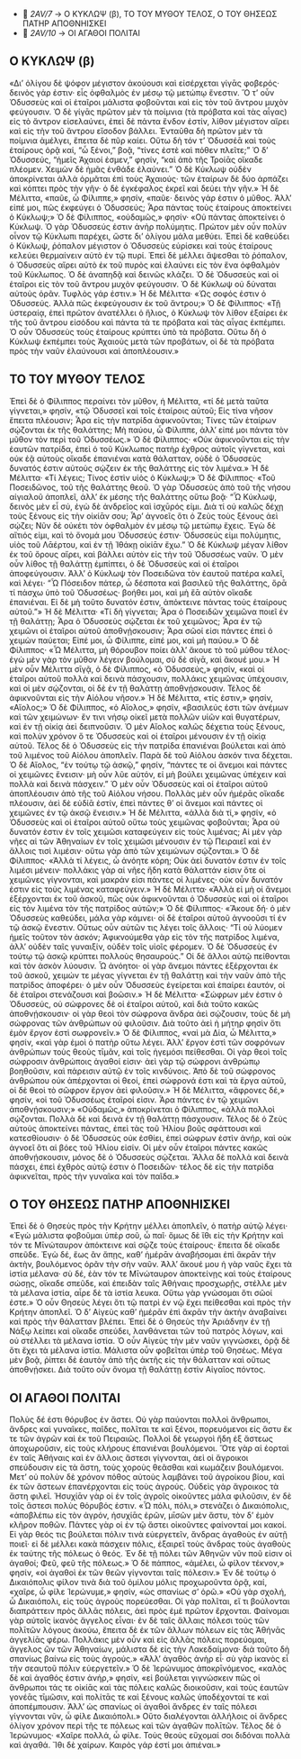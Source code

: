   - 📁 *2AV/7* → Ο ΚΥΚΛΩΨ (β), ΤΟ ΤΟΥ ΜΥΘΟΥ ΤΕΛΟΣ, Ο ΤΟΥ ΘΗΣΕΩΣ ΠΑΤΗΡ ΑΠΟΘΝΗΙΣΚΕΙ  
  - 📁 *2AV/10* → ΟΙ ΑΓΑΘΟΙ ΠΟΛΙΤΑΙ 

## Ο ΚΥΚΛΩΨ (β)
«Δι’ ὀλίγου δὲ ψόφον μέγιστον ἀκούουσι καὶ εἰσέρχεται γίγᾱς φοβερός· δεινὸς γάρ ἐστιν· εἷς ὀφθαλμὸς ἐν μέσῳ τῷ μετώπῳ ἔνεστιν. Ὅ τ’ οὖν Ὀδυσσεὺς καὶ οἱ ἑταῖροι μάλιστα φοβοῦνται καὶ εἰς τὸν τοῦ ἄντρου μυχὸν φεύγουσιν. Ὁ δὲ γίγᾱς πρῶτον μὲν τὰ ποίμνια (τὰ πρόβατα καὶ τὰς αἶγας) εἰς τὸ ἄντρον εἰσελαύνει, ἐπεὶ δὲ πάντα ἔνδον ἐστίν, λίθον μέγιστον αἴρει καὶ εἰς τὴν τοῦ ἄντρου εἴσοδον βάλλει. Ἐνταῦθα δὴ πρῶτον μὲν τὰ ποίμνια ἀμέλγει, ἔπειτα δὲ πῦρ καίει. Οὕτω δὴ τόν τ’ Ὀδυσσέᾱ καὶ τοὺς ἑταίρους ὁρᾷ καί, “ὦ ξένοι,” βοᾷ, “τίνες ἐστὲ καὶ πόθεν πλεῖτε;”
Ὁ δ’ Ὀδυσσεύς, “ἡμεῖς Ἀχαιοί ἐσμεν,” φησίν, “καὶ ἀπὸ τῆς Τροίᾱς οἴκαδε πλέομεν. Χειμὼν δὲ ἡμᾶς ἐνθάδε ἐλαύνει.”
Ὁ δὲ Κύκλωψ οὐδὲν ἀποκρίνεται ἀλλὰ ὁρμᾶται ἐπὶ τοὺς Ἀχαιούς· τῶν ἑταίρων δὲ δύο ἁρπάζει καὶ κόπτει πρὸς τὴν γῆν· ὁ δὲ ἐγκέφαλος ἐκρεῖ καὶ δεύει τὴν γῆν.»
Ἡ δὲ Μέλιττα, «παῦε, ὦ Φίλιππε,» φησίν, «παῦε· δεινὸς γάρ ἐστιν ὁ μῦθος. Ἀλλ’ εἰπέ μοι, πῶς ἐκφεύγει ὁ Ὀδυσσεύς; Ἆρα πάντας τοὺς ἑταίρους ἀποκτείνει ὁ Κύκλωψ;»
Ὁ δὲ Φίλιππος, «οὐδαμῶς,» φησίν· «Οὐ πάντας ἀποκτείνει ὁ Κύκλωψ. Ὁ γὰρ Ὀδυσσεύς ἐστιν ἀνὴρ πολύμητις. Πρώτον μὲν οὖν πολὺν οἶνον τῷ Κύκλωπι παρέχει, ὥστε δι’ ὀλίγου μάλα μεθύει. Ἐπεὶ δὲ καθεύδει ὁ Κύκλωψ, ῥόπαλον μέγιστον ὁ Ὀδυσσεὺς εὑρίσκει καὶ τοὺς ἑταίρους κελεύει θερμαίνειν αὐτὸ ἐν τῷ πυρί. Ἐπεὶ δὲ μέλλει ἅψεσθαι τὸ ῥόπαλον, ὁ Ὀδυσσεὺς αἴρει αὐτὸ ἐκ τοῦ πυρὸς καὶ ἐλαύνει εἰς τὸν ἕνα ὀφθαλμὸν τοῦ Κύκλωπος.
Ὁ δὲ ἀναπηδᾷ καὶ δεινῶς κλάζει. Ὁ δὲ Ὀδυσσεὺς καὶ οἱ ἑταῖροι εἰς τὸν τοῦ ἄντρου μυχὸν φεύγουσιν. Ὁ δὲ Κύκλωψ οὐ δύναται αὐτοὺς ὁρᾶν. Τυφλὸς γάρ ἐστιν.»
Ἡ δὲ Μέλιττα· «Ὡς σοφός ἐστιν ὁ Ὀδυσσεύς. Ἀλλὰ πῶς ἐκφεύγουσιν ἐκ τοῦ ἄντρου;»
Ὁ δὲ Φίλιππος· «Τῇ ὑστεραίᾳ, ἐπεὶ πρῶτον ἀνατέλλει ὁ ἥλιος, ὁ Κύκλωψ τὸν λίθον ἐξαίρει ἐκ τῆς τοῦ ἄντρου εἰσόδου καὶ πάντα τά τε πρόβατα καὶ τὰς αἶγας ἐκπέμπει. Ὁ οὖν Ὀδυσσεὺς τοὺς ἑταίρους κρύπτει ὑπὸ τὰ πρόβατα. Οὕτω δὴ ὁ Κύκλωψ ἐκπέμπει τοὺς Ἀχαιοὺς μετὰ τῶν προβάτων, οἱ δὲ τὰ πρόβατα πρὸς τὴν ναῦν ἐλαύνουσι καὶ ἀποπλέουσιν.»


## ΤΟ ΤΟΥ ΜΥΘΟΥ ΤΕΛΟΣ
Ἐπεὶ δὲ ὁ Φίλιππος περαίνει τὸν μῦθον, ἡ Μέλιττα, «τί δὲ μετὰ ταῦτα γίγνεται,» φησίν, «τῷ Ὀδυσσεῖ καὶ τοῖς ἑταίροις αὐτοῦ; Εἰς τίνα νῆσον ἔπειτα πλέουσιν; Ἆρα εἰς τὴν πατρίδα ἀφικνοῦνται; Τίνες τῶν ἑταίρων σῴζονται ἐκ τῆς θαλάττης; Μὴ παύου, ὦ Φίλιππε, ἀλλ’ εἰπέ μοι πάντα τὸν μῦθον τὸν περὶ τοῦ Ὀδυσσέως.»
Ὁ δὲ Φίλιππος· «Οὐκ ἀφικνοῦνται εἰς τὴν ἑαυτῶν πατρίδα, ἐπεὶ ὁ τοῦ Κύκλωπος πατὴρ ἐχθρος αὐτοῖς γίγνεται, καὶ οὐκ ἐᾷ αὐτοὺς οἴκαδε ἐπανιέναι κατὰ θάλατταν, οὐδὲ ὁ Ὀδυσσεὺς δυνατός ἐστιν αὐτοὺς σῴζειν ἐκ τῆς θαλάττης εἰς τὸν λιμένα.»
Ἡ δὲ Μέλιττα· «Τί λέγεις; Τίνος ἐστὶν υἱὸς ὁ Κύκλωψ;» Ὁ δὲ Φίλιππος· «Τοῦ Ποσειδῶνος, τοῦ τῆς θαλάττης θεοῦ. Ὁ γὰρ Ὀδυσσεὺς ἀπὸ τοῦ τῆς νήσου αἰγιαλοῦ ἀποπλεῖ, ἀλλ’ ἐκ μέσης τῆς θαλάττης οὕτω βοᾷ· “Ὦ Κύκλωψ, δεινὸς μὲν εἶ σύ, ἐγὼ δὲ ἀνδρεῖος καὶ ἰσχῡρός εἰμι. Διὰ τί οὐ καλῶς δέχῃ τοὺς ξένους εἰς τὴν οἰκίᾱν σου; Ἆρ’ ἀγνοεῖς ὅτι ὁ Ζεὺς τοὺς ξένους ἀεὶ σῴζει; Νῦν δὲ οὐκέτι τὸν ὀφθαλμὸν ἐν μέσῳ τῷ μετώπῳ ἔχεις. Ἐγὼ δὲ αἴτιός εἰμι, καὶ τὸ ὄνομά μου Ὀδυσσεύς ἐστιν· Ὀδυσσεύς εἰμι πολύμητις, υἱὸς τοῦ Λᾱέρτου, καὶ ἐν τῇ Ἰθάκῃ οἰκίᾱν ἔχω.” Ὁ δὲ Κύκλωψ μέγαν λίθον ἐκ τοῦ ὄρους αἴρει, καὶ βάλλει αὐτὸν εἰς τὴν τοῦ Ὀδυσσέως ναῦν. Ὁ μὲν οὖν λίθος τῇ θαλάττῃ ἐμπίπτει, ὁ δὲ Ὀδυσσεὺς καὶ οἱ ἑταῖροι ἀποφεύγουσιν.
Ἀλλ’ ὁ Κύκλωψ τὸν Ποσειδῶνα τὸν ἑαυτοῦ πατέρα καλεῖ, καὶ λέγει· “Ὦ Πόσειδον πάτερ, ὦ δέσποτα καὶ βασιλεῦ τῆς θαλάττης, ὅρᾱ τί πάσχω ὑπὸ τοῦ Ὀδυσσέως· βοήθει μοι, καὶ μὴ ἔᾱ αὐτὸν οἴκαδε ἐπανιέναι. Εἰ δὲ μὴ τοῦτο δυνατόν ἐστιν, ἀπόκτεινε πάντας τοὺς ἑταίρους αὐτοῦ.”» Ἡ δὲ Μέλιττα· «Τί δὴ γίγνεται; Ἆρα ὁ Ποσειδῶν χειμῶνα ποιεῖ ἐν τῇ θαλάττῃ; Ἆρα ὁ Ὀδυσσεὺς σῴζεται ἐκ τοῦ χειμῶνος; Ἆρα ἐν τῷ χειμῶνι οἱ ἑταῖροι αὐτοῦ ἀποθνῄσκουσιν; Ἆρα σῶοί εἰσι πάντες ἐπεὶ ὁ χειμὼν παύεται; Εἰπέ μοι, ὦ Φίλιππε, εἰπέ μοι, καὶ μὴ παύου.»
Ὁ δὲ Φίλιππος· «Ὦ Μέλιττα, μὴ θόρουβον ποίει ἀλλ’ ἄκουε τὸ τοῦ μύθου τέλος· ἐγὼ μὲν γὰρ τὸν μῦθον λέγειν βούλομαι, σὺ δὲ σίγᾱ, καὶ ἄκουέ μου.»
Ἡ μὲν οὖν Μέλιττα σῑγᾷ, ὁ δὲ Φίλιππος, «ὁ Ὀδυσσεύς,» φησίν, «καὶ οἱ ἑταῖροι αὐτοῦ πολλὰ καὶ δεινὰ πάσχουσιν, πολλάκις χειμῶνας ὑπέχουσιν, καὶ οἱ μὲν σῴζονται, οἱ δὲ ἐν τῇ θαλάττῃ ἀποθνῄσκουσιν. Τέλος δὲ ἀφικνοῦνται εἰς τὴν Αἰόλου νῆσον.»
Ἡ δὲ Μέλιττα, «τίς ἐστιν,» φησίν, «Αἴολος;» Ὁ δὲ Φίλιππος, «ὁ Αἴολος,» φησίν, «βασιλεύς ἐστι τῶν ἀνέμων καὶ τῶν χειμώνων· ἔν τινι νήσῳ οἰκεῖ μετὰ πολλῶν υἱῶν καὶ θυγατέρων, καὶ ἐν τῇ οἰκίᾳ ἀεὶ δειπνοῦσιν. Ὁ μὲν Αἴολος καλῶς δέχετια τοὺς ξένους, καὶ πολὺν χρόνον ὅ τε Ὀδυσσεὺς καὶ οἱ ἑταῖροι μένουσιν ἐν τῇ οἰκίᾳ αὐτοῦ. Τέλος δὲ ὁ Ὀδυσσεὺς εἰς τὴν πατρίδα ἐπανιέναι βούλεται καὶ ἀπὸ τοῦ λιμένος τοῦ Αἰόλου ἀποπλεῖν. Παρὰ δὲ τοῦ Αἰόλου ἀσκόν τινα δέχεται. Ὁ δὲ Αἴολος, “ἐν τούτῳ τῷ ἀσκῷ,” φησίν, “πάντες τε οἱ ἄνεμοι καὶ πάντες οἱ χειμῶνες ἔνεισιν· μὴ οὖν λῦε αὐτόν, εἰ μὴ βούλει χειμῶνας ὑπέχειν καὶ πολλὰ καὶ δεινὰ πάσχειν.” Ὁ μὲν οὖν Ὀδυσσεὺς καὶ οἱ ἑταῖροι αὐτοῦ ἀποπλέουσιν ἀπὸ τῆς τοῦ Αἰόλου νήσου. Πολλὰς μὲν οὖν ἡμέρᾱς οἴκαδε πλέουσιν, ἀεὶ δὲ εὐδίᾱ ἐστίν, ἐπεὶ πάντες θ’ οἱ ἄνεμοι καὶ πάντες οἱ χειμῶνες ἐν τῷ ἀκσῷ ἔνεισιν.»
Ἡ δὲ Μέλιττα, «ἀλλὰ διὰ τί,» φησίν, «ὁ Ὀδυσσεὺς καὶ οἱ ἑταῖροι αὐτοῦ οὕτω τοὺς χειμῶνας φοβοῦνται; Ἆρα οὐ δυνατόν ἐστιν ἐν τοῖς χειμῶσι καταφεύγειν εἰς τοὺς λιμένας; Αἱ μὲν γὰρ νῆες αἱ τῶν Ἀθηναίων ἐν τοῖς χειμῶσι μένουσιν ἐν τῷ Πειραιεῖ καὶ ἐν ἄλλοις τισὶ λιμέσιν· οὕτω γὰρ ἀπὸ τῶν χειμώνων σῴζονται.»
Ὁ δὲ Φίλιππος· «Ἀλλὰ τί λέγεις, ὦ ἀνόητε κόρη; Οὐκ ἀεὶ δυνατόν ἐστιν ἐν τοῖς λιμέσι μένειν· πολλάκις γὰρ αἱ νῆες ἤδη κατὰ θάλαττάν εἰσιν ὅτε οἱ χειμῶνες γίγνονται, καὶ μακράν εἰσι πάντες οἱ λιμένες· οὐκ οὖν δυνατόν ἐστιν εἰς τοὺς λιμένας καταφεύγειν.»
Ἡ δὲ Μέλιττα· «Ἀλλὰ εἰ μὴ οἱ ἄνεμοι ἐξέρχονται ἐκ τοῦ ἀσκοῦ, πῶς οὐκ ἀφικνοῦνται ὁ Ὀδυσσεὺς καὶ οἱ ἑταῖροι εἰς τὸν λιμένα τὸν τῆς πατρίδος αὐτῶν;»
Ὁ δὲ Φίλιππος· «Ἄκουε δή· ὁ μὲν Ὀδυσσεὺς καθεύδει, μάλα γὰρ κάμνει· οἱ δὲ ἑταῖροι αὐτοῦ ἀγνοοῦσι τί ἐν τῷ ἀσκῷ ἔνεστιν. Οὕτως οὖν αὐτῶν τις λέγει τοῖς ἄλλοις· “Τί οὐ λύομεν ἡμεῖς τοῦτον τὸν ἀσκόν; Ἀφικνούμεθα γὰρ εἰς τὸν τῆς πατρίδος λιμένα, ἀλλ’ οὐδὲν ταῖς γυναιξίν, οὐδὲν τοῖς υἱοῖς φέρομεν. Ὁ δὲ Ὀδυσσεὺς ἐν τούτῳ τῷ ἀσκῷ κρύπτει πολλοὺς θησαυρούς.” Οἱ δὲ ἄλλοι αὐτῷ πείθονται καὶ τὸν ἀσκὸν λύουσιν. Ὦ ἀνόητοι· οἱ γὰρ ἄνεμοι πάντες ἐξέρχονται ἐκ τοῦ ἀσκοῦ, χειμών τε μέγας γίγνεται ἐν τῇ θαλάττῃ καὶ τὴν ναῦν ἀπὸ τῆς πατρίδος ἀποφέρει· ὁ μὲν οὖν Ὀδυσσεὺς ἐγείρεται καὶ ἐπαίρει ἑαυτόν, οἱ δὲ ἑταῖροι στενάζουσι καὶ βοῶσιν.»
Ἡ δὲ Μέλιττα· «Σώφρων μέν ἐστιν ὁ Ὀδυσσεύς, οὐ σώφρονες δὲ οἱ ἑταῖροι αὐτοῦ, καὶ διὰ τοῦτο κακῶς ἀποθνῄσκουσιν· οἱ γὰρ θεοὶ τὸν σώφρονα ἄνδρα ἀεὶ σῴζουσιν, τοὺς δὲ μὴ σώφρονας τῶν ἀνθρώπων οὐ φιλοῦσιν. Διὰ τοῦτο ἀεὶ ἡ μήτηρ φησὶν ὅτι ἐμὸν ἔργον ἐστὶ σωφρονεῖν.»
Ὁ δὲ Φίλιππος, «ναὶ μὰ Δία, ὦ Μέλιττα,» φησίν, «καὶ γὰρ ἐμοὶ ὁ πατὴρ οὕτω λέγει. Ἀλλ’ ἔργον ἐστὶ τῶν σοφρόνων ἀνθρώπων τοὺς θεοὺς τῑμᾶν, καὶ τοῖς ἡγεμόσι πείθεσθαι. Οἱ γὰρ θεοὶ τοῖς σώφροσιν ἀνθρώποις ἀγαθοί εἰσιν· ἀεὶ γὰρ τῷ σώφρονι ἀνθρώπῳ βοηθοῦσιν, καὶ πάρεισιν αὐτῷ ἐν τοῖς κινδύνοις. Ἀπὸ δὲ τοῦ σώφρονος ἀνθρώπου οὐκ ἀπέρχονται οἱ θεοί, ἐπεὶ σώφρονά ἐστι καὶ τὰ ἔργα αὐτοῦ, οἱ δὲ θεοὶ τὸ σῶφρον ἔργον ἀεὶ φιλοῦσιν.»
Ἡ δὲ Μέλιττα, «ἄφρονες δέ,» φησίν, «οἱ τοῦ Ὀδυσσέως ἑταῖροί εἰσιν. Ἆρα πάντες ἐν τῷ χειμῶνι ἀποθνῄσκουσιν;»
«Οὐδαμῶς,» ἀποκρίνεται ὁ Φίλιππος, «ἀλλὰ πολλοὶ σῴζονται. Πολλὰ δὲ καὶ δεινὰ ἐν τῇ θαλάττῃ πάσχουσιν. Τέλος δὲ ὁ Ζεὺς αὐτοὺς ἀποκτείνει πάντας, ἐπεὶ τὰς τοῦ Ἡλίου βοῦς σφάττουσι καὶ κατεσθίουσιν· ὁ δὲ Ὀδυσσεὺς οὐκ ἐσθίει, ἐπεὶ σώφρων ἐστὶν ἀνήρ, καὶ οὐκ ἀγνοεῖ ὅτι αἱ βόες τοῦ Ἡλίου εἰσίν. Οἱ μὲν οὖν ἑταῖροι πάντες κακῶς ἀποθνῄσκουσιν, μόνος δὲ ὁ Ὀδυσσεὺς σῴζεται. Ἄλλα δὲ πολλὰ καὶ δεινὰ πάσχει, ἐπεὶ ἐχθρὸς αὐτῷ ἐστιν ὁ Ποσειδῶν· τέλος δὲ εἰς τὴν πατρίδα ἀφικνεῖται, πρὸς τὴν γυναῖκα καὶ τὸν παῖδα.»

## Ο ΤΟΥ ΘΗΣΕΩΣ ΠΑΤΗΡ ΑΠΟΘΝΗΙΣΚΕΙ
Ἐπεὶ δὲ ὁ Θησεὺς πρὸς τὴν Κρήτην μέλλει ἀποπλεῖν, ὁ πατὴρ αὐτῷ λέγει· «Ἐγὼ μάλιστα φοβοῦμαι ὑπὲρ σοῦ, ὦ παῖ· ὅμως δὲ ἴθι εἰς τὴν Κρήτην καὶ τόν τε Μῑνώταυρον ἀπόκτεινε καὶ σῷζε τοὺς ἑταίρους· ἔπειτα δὲ οἴκαδε σπεῦδε. Ἐγὼ δέ, ἕως ἂν ἄπῃς, καθ’ ἡμέρᾱν ἀναβήσομαι ἐπὶ ἄκρᾱν τὴν ἀκτὴν, βουλόμενος ὁρᾶν τὴν σὴν ναῦν. Ἀλλ’ ἄκουέ μου ἡ γὰρ ναῦς ἔχει τὰ ἱστία μέλανα· σὺ δέ, ἐὰν τόν τε Μῑνώταυρον ἀποκτείνῃς καὶ τοὺς ἑταίρους σώσῃς, οἴκαδε σπεῦδε, καὶ ἐπειδὰν ταῖς Ἀθήναις προσχωρῇς, στέλλε μὲν τὰ μέλανα ἱστία, αἶρε δὲ τὰ ἱστία λευκα. Οὕτω γὰρ γνώσομαι ὅτι σῶοί ἐστε.»
Ὁ οὖν Θησεὺς λέγει ὅτι τῷ πατρὶ ἐν νῷ ἔχει πείθεσθαι καὶ πρὸς τὴν Κρήτην ἀποπλεῖ. Ὁ δ’ Αἰγεὺς καθ’ ἡμέρᾱν ἐπὶ ἄκρᾱν τὴν ἀκτὴν ἀναβαίνει καὶ πρὸς τὴν θάλατταν βλέπει.
Ἐπεὶ δὲ ὁ Θησεὺς τὴν Ἀριάδνην ἐν τῇ Νάξῳ λείπει καὶ οἴκαδε σπεύδει, λανθάνεται τῶν τοῦ πατρὸς λόγων, καὶ οὐ στέλλει τὰ μέλανα ἱστία. Ὁ οὖν Αἰγεὺς τὴν μὲν ναῦν γιγνώσκει, ὁρᾷ δὲ ὅτι ἔχει τὰ μέλανα ἱστία. Μάλιστα οὖν φοβεῖται ὑπὲρ τοῦ Θησέως. Μέγα μὲν βοᾷ, ῥίπτει δὲ ἑαυτὸν ἀπὸ τῆς ἀκτῆς εἰς τὴν θάλατταν καὶ οὕτως ἀποθνῄσκει. Διὰ τοῦτο οὖν ὄνομα τῇ θαλάττῃ ἐστὶν Αἰγαῖος πόντος.

## ΟΙ ΑΓΑΘΟΙ ΠΟΛΙΤΑΙ
Πολὺς δέ ἐστι θόρυβος ἐν ἄστει. Οὐ γὰρ παύονται πολλοὶ ἄνθρωποι, ἄνδρες καὶ γυναῖκες, παῖδες, πολῖται τε καὶ ξένοι, πορευόμενοι εἰς ἄστυ ἔκ τε τῶν ἀγρῶν καὶ ἐκ τοῦ Πειραιῶς. Πολλοὶ δὲ γεωργοὶ ἤδη ἐξ ἄστεως ἀποχωροῦσιν, εἰς τοὺς κλήρους ἐπανιέναι βουλόμενοι. Ὅτε γὰρ αἱ ἑορταὶ ἐν ταῖς Ἀθήναις καὶ ἐν ἄλλοις ἄστεσι γίγνονται, ἀεὶ οἱ ἄγροικοι σπεύδουσιν εἰς τὰ ἄστη, τοὺς χοροὺς θεᾶσθαι καὶ κωμάζειν βουλόμενοι. Μετ’ οὐ πολὺν δὲ χρόνον πόθος αὐτοὺς λαμβάνει τοῦ ἀγροίκου βίου, καὶ ἐκ τῶν ἄστεων ἐπανέρχονται εἰς τοὺς ἀγρούς. Οὐδεὶς γὰρ ἄγροικος τὰ ἄστη φιλεῖ. Ἡσυχίᾱν γὰρ οἱ ἐν τοῖς ἀγροῖς οἰκοῦντες μάλα φιλοῦσιν, ἐν δὲ τοῖς ἄστεσι πολὺς θόρυβός ἐστιν. «Ὦ πόλι, πόλι,» στενάζει ὁ Δικαιόπολις, «ἀποβλέπω εἰς τὸν ἀγρόν, ἡσυχίᾱς ἐρῶν, μῑσῶν μὲν ἄστυ, τὸν δ’ ἐμὸν κλῆρον ποθῶν. Πάντες γὰρ οἱ ἐν τῷ ἄστει οἰκοῦντες φαίνονταί μοι κακοί. Εἰ γὰρ θεός τις βούλεται πόλιν τινὰ εὐεργετεῖν, ἄνδρας ἀγαθοὺς ἐν αὐτῇ ποιεῖ· εἰ δὲ μέλλει κακὰ πάσχειν πόλις, ἐξαιρεῖ τοὺς ἄνδρας τοὺς ἀγαθοὺς ἐκ ταύτης τῆς πόλεως ὁ θεός. Ἐν δὲ τῇ πόλει τῶν Ἀθηνῶν νῦν ποῦ εἰσιν οἱ ἀγαθοί; Φεῦ, φεῦ τῆς πόλεως.»
Ὁ δὲ πάππος, «ἀμέλει, ὦ φίλον τέκνον,» φησίν, «οἱ ἀγαθοὶ ἐκ τῶν θεῶν γίγνονται ταῖς πόλεσιν.»
Ἐν δὲ τούτῳ ὁ Δικαιόπολις φίλον τινὰ διὰ τοῦ ὁμίλου μόλις προχωροῦντα ὁρᾷ, καί, «χαῖρε, ὦ φίλε Ἱερώνυμε,» φησίν, «ὡς σπανίως σ’ ὁρῶ.»
«Οὐ γὰρ σχολή, ὦ Δικαιόπολι, εἰς τοὺς ἀγροὺς πορεύεσθαι. Οἱ γὰρ πολῖται, εἴ τι βούλονται διαπράττειν πρὸς ἄλλᾱς πόλεις, ἀεὶ πρὸς ἐμὲ πρῶτον ἔρχονται. Φαίνομαι γὰρ αὐτοῖς ἱκανὸς ἄγγελος εἶναι· ἐν δὲ ταῖς ἄλλαις πόλεσι τοὺς τῶν πολῑτῶν λόγους ἀκούω, ἔπειτα δὲ ἐκ τῶν ἄλλων πόλεων εἰς τὰς Ἀθήνᾱς ἀγγελίᾱς φέρω. Πολλάκις μὲν οὖν καὶ εἰς ἄλλᾱς πόλεις πορεύομαι, ἄγγελος ὢν τῶν Ἀθηναίων, μάλιστα δὲ εἰς τὴν Λακεδαίμονα· διὰ τοῦτο δὴ σπανίως βαίνω εἰς τοὺς ἀγρούς.»
«Ἀλλ’ ἀγαθὸς ἀνὴρ εἶ· σὺ γὰρ ἱκανὸς εἶ τῆν σεαυτοῦ πόλιν εὐεργετεῖν.»
Ὁ δὲ Ἱερώνυμος ἀποκρῑνόμενος, «καλὸς δὲ καὶ ἀγαθός ἐστιν ἀνήρ,» φησίν, «εἰ βούλεται γιγνώσκειν πῶς οἱ ἄνθρωποι τάς τε οἰκίᾱς καὶ τὰς πόλεις καλῶς διοικοῦσιν, καὶ τοὺς ἑαυτῶν γονέᾱς τῑμῶσιν, καὶ πολίτᾱς τε καὶ ξένους καλῶς ὑποδέχονταί τε καὶ ἀποπέμπουσιν. Ἀλλ’ ὡς σπανίως οἱ ἀγαθοὶ ἄνδρες ἐν ταῖς πόλεσι γίγνονται νῦν, ὦ φίλε Δικαιόπολι.»
Οὕτο διαλέγονται ἀλλήλοις οἱ ἄνδρες ὀλίγον χρόνον περὶ τῆς τε πόλεως καὶ τῶν ἀγαθῶν πολῑτῶν. Τέλος δὲ ὁ Ἱερώνυμος· «Χαῖρε πολλά, ὦ φίλε. Τοὺς θεοὺς εὔχομαί σοι διδόναι πολλὰ καὶ ἀγαθά. Ἴθι δὲ χαίρων. Καιρὸς γάρ ἐστί μοι ἀπιέναι.»
